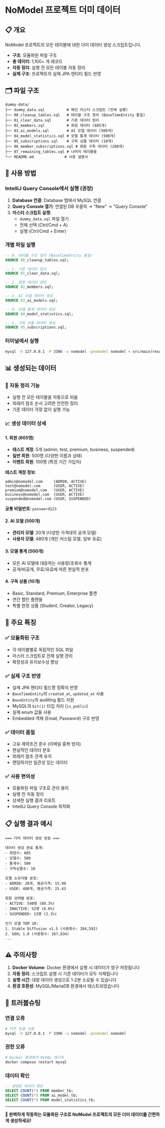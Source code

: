 # NoModel 프로젝트 더미 데이터

## 📋 개요

NoModel 프로젝트의 모든 테이블에 대한 더미 데이터 생성 스크립트입니다.

- **구조**: 모듈화된 파일 구조
- **총 데이터**: 1,100+ 개 레코드
- **자동 정리**: 실행 전 모든 테이블 자동 정리
- **실제 구조**: 프로젝트의 실제 JPA 엔티티 필드 반영

## 🗂️ 파일 구조

```
dummy-data/
├── dummy_data.sql          # 메인 마스터 스크립트 (전체 실행)
├── 00_cleanup_tables.sql   # 테이블 구조 정리 (BaseTimeEntity 통일)
├── 01_clear_data.sql       # 기존 데이터 정리
├── 02_members.sql          # 회원 데이터 (605개)
├── 03_ai_models.sql        # AI 모델 데이터 (500개)
├── 04_model_statistics.sql # 모델 통계 데이터 (500개)
├── 05_subscriptions.sql    # 구독 상품 데이터 (10개)
├── 06_member_subscriptions.sql # 회원 구독 데이터 (200개)
├── 07_remaining_tables.sql # 나머지 테이블들
└── README.md              # 사용 설명서
```

## 🚀 사용 방법

### IntelliJ Query Console에서 실행 (권장)

1. **Database 연결**: Database 탭에서 MySQL 연결
2. **Query Console 열기**: 연결된 DB 우클릭 → "New" → "Query Console"
3. **마스터 스크립트 실행**: 
   - `dummy_data.sql` 파일 열기
   - 전체 선택 (Ctrl/Cmd + A)
   - 실행 (Ctrl/Cmd + Enter)

### 개별 파일 실행
```sql
-- 0. 테이블 구조 정리 (BaseTimeEntity 통일)
SOURCE 00_cleanup_tables.sql;

-- 1. 기존 데이터 정리
SOURCE 01_clear_data.sql;

-- 2. 회원 데이터 생성
SOURCE 02_members.sql;

-- 3. AI 모델 데이터 생성  
SOURCE 03_ai_models.sql;

-- 4. 모델 통계 데이터 생성
SOURCE 04_model_statistics.sql;

-- 5. 구독 상품 데이터 생성
SOURCE 05_subscriptions.sql;
```

### 터미널에서 실행
```bash
mysql -h 127.0.0.1 -P 3306 -u nomodel -pnomodel nomodel < src/main/resources/sql/dummy-data/dummy_data.sql
```

## 📊 생성되는 데이터

### 🔄 자동 정리 기능
- 실행 전 모든 테이블을 자동으로 비움
- 외래키 참조 순서 고려한 안전한 정리
- 기존 데이터 걱정 없이 실행 가능

### 📈 생성 데이터 상세

#### 1. 회원 (605명)
- **테스트 계정**: 5개 (admin, test, premium, business, suspended)
- **일반 회원**: 500명 (다양한 이름과 상태)
- **이벤트 회원**: 100명 (특정 기간 가입자)

**테스트 계정 정보**:
```
admin@nomodel.com     (ADMIN, ACTIVE)
test@nomodel.com      (USER, ACTIVE)
premium@nomodel.com   (USER, ACTIVE)
business@nomodel.com  (USER, ACTIVE)
suspended@nomodel.com (USER, SUSPENDED)
```
**공통 비밀번호**: `password123`

#### 2. AI 모델 (500개)
- **관리자 모델**: 20개 (다양한 가격대의 공개 모델)
- **사용자 모델**: 480개 (개인 커스텀 모델, 일부 유료)

#### 3. 모델 통계 (500개)
- 모든 AI 모델에 대응하는 사용량/조회수 통계
- 공개/비공개, 무료/유료에 따른 현실적 분포

#### 4. 구독 상품 (10개)
- Basic, Standard, Premium, Enterprise 플랜
- 연간 할인 플랜들
- 특별 한정 상품 (Student, Creator, Legacy)

## 🎯 주요 특징

### ✅ 모듈화된 구조
- 각 테이블별로 독립적인 SQL 파일
- 마스터 스크립트로 전체 실행 관리
- 확장성과 유지보수성 향상

### ✅ 실제 구조 반영
- 실제 JPA 엔티티 필드명 정확히 반영
- `BaseTimeEntity`의 `created_at`, `updated_at` 사용
- `BaseEntity`의 auditing 필드 지원
- MySQL의 `bit(1)` 타입 처리 (`is_public`)
- 실제 enum 값들 사용
- Embedded 객체 (Email, Password) 구조 반영

### ✅ 데이터 품질
- 고유 제약조건 준수 (이메일 중복 방지)
- 현실적인 데이터 분포
- 외래키 참조 관계 유지
- 랜덤하지만 일관성 있는 데이터

### ✅ 사용 편의성
- 모듈화된 파일 구조로 관리 용이
- 실행 전 자동 정리
- 상세한 실행 결과 리포트
- IntelliJ Query Console 최적화

## 📋 실행 결과 예시

```
=== 더미 데이터 생성 완료 ===

데이터 생성 완료 통계:
- 회원수: 605
- 모델수: 500  
- 통계수: 500
- 구독상품수: 10

모델 소유자별 분포:
- ADMIN: 20개, 평균가격: 15.99
- USER: 480개, 평균가격: 25.43

회원 상태별 분포:
- ACTIVE: 540명 (89.3%)
- INACTIVE: 52명 (8.6%)
- SUSPENDED: 13명 (2.1%)

인기 모델 TOP 10:
1. Stable Diffusion v1.5 (사용횟수: 284,592)
2. SDXL 1.0 (사용횟수: 267,834)
...
```

## ⚠️ 주의사항

1. **Docker Volume**: Docker 환경에서 실행 시 데이터가 영구 저장됩니다
2. **자동 정리**: 스크립트 실행 시 기존 데이터가 모두 삭제됩니다
3. **실행 시간**: 대량 데이터 생성으로 1-2분 소요될 수 있습니다
4. **환경 호환성**: MySQL/MariaDB 환경에서 테스트되었습니다

## 🔧 트러블슈팅

### 연결 오류
```bash
# TCP 연결 사용
mysql -h 127.0.0.1 -P 3306 -u nomodel -pnomodel nomodel
```

### 권한 오류
```bash
# Docker 환경에서 MySQL 재시작
docker compose restart mysql
```

### 데이터 확인
```sql
-- 생성된 데이터 확인
SELECT COUNT(*) FROM member_tb;
SELECT COUNT(*) FROM ai_model_tb;
SELECT COUNT(*) FROM model_statistics_tb;
```

---

**🎉 완벽하게 작동하는 모듈화된 구조로 NoModel 프로젝트의 모든 더미 데이터를 간편하게 생성하세요!**